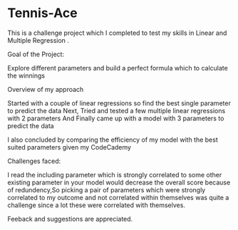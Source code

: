# Tennis-Ace
This is a challenge project which I completed to test my skills in Linear and Multiple Regression .

Goal of the Project:

Explore different parameters and build a perfect formula which to calculate the winnings

Overview of my approach

Started with a couple of linear regressions so find the best single parameter to predict the data
Next, Tried and tested a few multiple linear regressions with 2 parameters
And Finally came up with a model with 3 parameters to predict the data

I also concluded by comparing the efficiency of my model with the best suited parameters given my CodeCademy 

Challenges faced:

I read the including parameter which is strongly correlated to some other existing parameter in your model would decrease the overall score because of redundency,So picking a pair of parameters which were strongly correlated to my outcome and not correlated within themselves was quite a challenge since a lot these were correlated with themselves.

Feeback and suggestions are appreciated.
